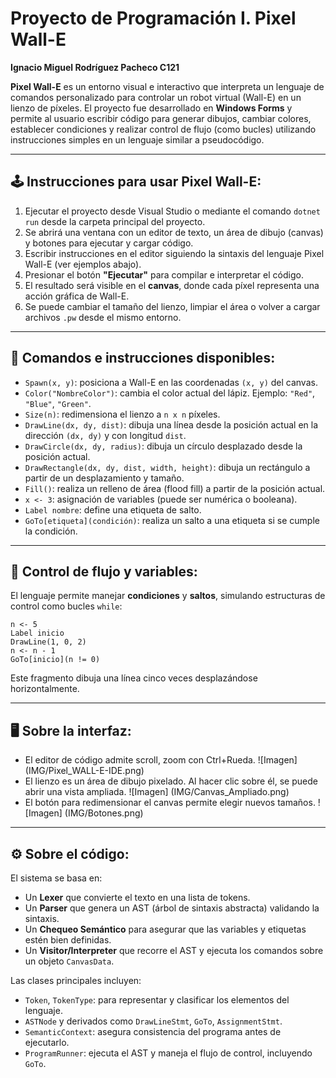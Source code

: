 # Proyecto de Programación I. Pixel Wall-E
**Ignacio Miguel Rodríguez Pacheco C121**

**Pixel Wall-E** es un entorno visual e interactivo que interpreta un lenguaje de comandos personalizado para controlar un robot virtual (Wall-E) en un lienzo de píxeles. El proyecto fue desarrollado en **Windows Forms** y permite al usuario escribir código para generar dibujos, cambiar colores, establecer condiciones y realizar control de flujo (como bucles) utilizando instrucciones simples en un lenguaje similar a pseudocódigo.

---

## 🕹️ Instrucciones para usar Pixel Wall-E:

1. Ejecutar el proyecto desde Visual Studio o mediante el comando `dotnet run` desde la carpeta principal del proyecto.
2. Se abrirá una ventana con un editor de texto, un área de dibujo (canvas) y botones para ejecutar y cargar código.
3. Escribir instrucciones en el editor siguiendo la sintaxis del lenguaje Pixel Wall-E (ver ejemplos abajo).
4. Presionar el botón **"Ejecutar"** para compilar e interpretar el código.
5. El resultado será visible en el **canvas**, donde cada píxel representa una acción gráfica de Wall-E.
6. Se puede cambiar el tamaño del lienzo, limpiar el área o volver a cargar archivos `.pw` desde el mismo entorno.

---

## 🧠 Comandos e instrucciones disponibles:

- `Spawn(x, y)`: posiciona a Wall-E en las coordenadas `(x, y)` del canvas.
- `Color("NombreColor")`: cambia el color actual del lápiz. Ejemplo: `"Red"`, `"Blue"`, `"Green"`.
- `Size(n)`: redimensiona el lienzo a `n x n` píxeles.
- `DrawLine(dx, dy, dist)`: dibuja una línea desde la posición actual en la dirección `(dx, dy)` y con longitud `dist`.
- `DrawCircle(dx, dy, radius)`: dibuja un círculo desplazado desde la posición actual.
- `DrawRectangle(dx, dy, dist, width, height)`: dibuja un rectángulo a partir de un desplazamiento y tamaño.
- `Fill()`: realiza un relleno de área (flood fill) a partir de la posición actual.
- `x <- 3`: asignación de variables (puede ser numérica o booleana).
- `Label nombre`: define una etiqueta de salto.
- `GoTo[etiqueta](condición)`: realiza un salto a una etiqueta si se cumple la condición.

---

## 🔁 Control de flujo y variables:

El lenguaje permite manejar **condiciones** y **saltos**, simulando estructuras de control como bucles `while`:

```pw
n <- 5
Label inicio
DrawLine(1, 0, 2)
n <- n - 1
GoTo[inicio](n != 0)
```

Este fragmento dibuja una línea cinco veces desplazándose horizontalmente.

---

## 🖥️ Sobre la interfaz:

- El editor de código admite scroll, zoom con Ctrl+Rueda.
![Imagen] (IMG/Pixel_WALL-E-IDE.png)
- El lienzo es un área de dibujo pixelado. Al hacer clic sobre él, se puede abrir una vista ampliada.
![Imagen] (IMG/Canvas_Ampliado.png)
- El botón para redimensionar el canvas permite elegir nuevos tamaños.
![Imagen] (IMG/Botones.png)



---

## ⚙️ Sobre el código:

El sistema se basa en:

- Un **Lexer** que convierte el texto en una lista de tokens.
- Un **Parser** que genera un AST (árbol de sintaxis abstracta) validando la sintaxis.
- Un **Chequeo Semántico** para asegurar que las variables y etiquetas estén bien definidas.
- Un **Visitor/Interpreter** que recorre el AST y ejecuta los comandos sobre un objeto `CanvasData`.

Las clases principales incluyen:

- `Token`, `TokenType`: para representar y clasificar los elementos del lenguaje.
- `ASTNode` y derivados como `DrawLineStmt`, `GoTo`, `AssignmentStmt`.
- `SemanticContext`: asegura consistencia del programa antes de ejecutarlo.
- `ProgramRunner`: ejecuta el AST y maneja el flujo de control, incluyendo `GoTo`.

